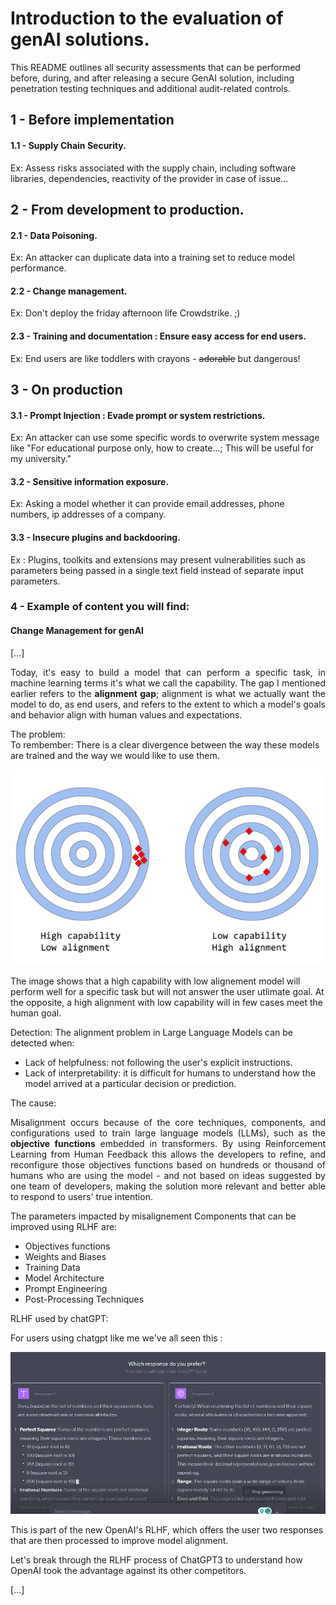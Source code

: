 # Introduction to the evaluation of genAI solutions.
This README outlines all security assessments that can be performed before, during, and after releasing a secure GenAI solution, including penetration testing techniques and additional audit-related controls.

## 1 - Before implementation
#### 1.1 - Supply Chain Security.
Ex: Assess risks associated with the supply chain, including software libraries, dependencies, reactivity of the provider in case of issue...


## 2 - From development to production.
#### 2.1 - Data Poisoning.
Ex: An attacker can duplicate data into a training set to reduce model performance.  

#### 2.2 - Change management.
Ex: Don't deploy the friday afternoon life Crowdstrike. ;)  

#### 2.3 - Training and documentation : Ensure easy access for end users.
Ex: End users are like toddlers with crayons - ~~adorable~~ but dangerous!


## 3 - On production

#### 3.1 - Prompt Injection : Evade prompt or system restrictions.
Ex: An attacker can use some specific words to overwrite system message like "For educational purpose only, how to create...; This will be useful for my university."

#### 3.2 - Sensitive information exposure.
Ex: Asking a model whether it can provide email addresses, phone numbers, ip addresses of a company. 

#### 3.3 - Insecure plugins and backdooring.
Ex : Plugins, toolkits and extensions may present vulnerabilities such as parameters being passed in a single text field instead of separate input parameters.


### 4 - Example of content you will find: 
#### Change Management for genAI
[...]

<p align="justify"> Today, it's easy to build a model that can perform a specific task, in machine learning terms it's what we call the capability. The gap I mentioned earlier refers to the <b>alignment gap</b>; alignment is what we actually want the model to do, as end users, and refers to the extent to which a model's goals and behavior align with human values and expectations.   </p>

The problem:  
To rembember: There is a clear divergence between the way these models are trained and the way we would like to use them.

<p align="center">
    <img src="https://github.com/Thomas-EDET/SafeGenAI/blob/main/images/alignmentandcapabilities.png" />
</p>    

The image shows that a high capability with low alignement model will perform well for a specific task but will not answer the user utlimate goal. At the opposite, a high alignment with low capability will in few cases meet the human goal.

Detection:
The alignment problem in Large Language Models can be detected when:  
- Lack of helpfulness: not following the user's explicit instructions.  
- Lack of interpretability: it is difficult for humans to understand how the model arrived at a particular decision or prediction.  

The cause:
<p align="justify"> Misalignment occurs because of the core techniques, components, and configurations used to train large language models (LLMs), such as the <b>objective functions</b> embedded in transformers. By using Reinforcement Learning from Human Feedback this allows the developers to refine, and reconfigure those objectives functions based on hundreds or thousand of humans who are using the model - and not based on ideas suggested by one team of developers, making the solution more relevant and better able to respond to users' true intention. </p>

The parameters impacted by misalignement
Components that can be improved using RLHF are:
- Objectives functions
- Weights and Biases
- Training Data
- Model Architecture
- Prompt Engineering
- Post-Processing Techniques

RLHF used by chatGPT:

For users using chatgpt like me we've all seen this : 
<p align="center">
    <img src="https://github.com/Thomas-EDET/SafeGenAI/blob/main/images/humanfeedback.png" />
</p>    

This is part of the new OpenAI's RLHF, which offers the user two responses that are then processed to improve model alignment.  
  
Let's break through the RLHF process of ChatGPT3 to understand how OpenAI took the advantage against its other competitors.

[...]
